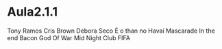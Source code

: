 # Aula2.1.1
Tony Ramos
Cris Brown
Debora Seco
É o than no Havaí
Mascarade
In the end
Bacon
God Of War
Mid Night Club
FIFA